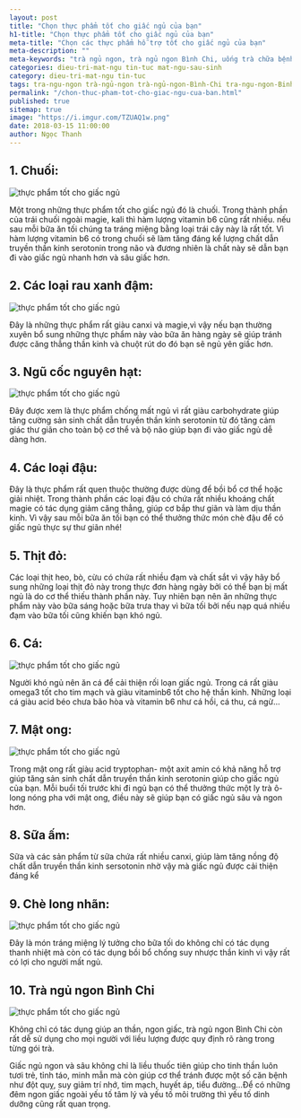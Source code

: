 ```yaml
---
layout: post
title: "Chọn thực phẩm tốt cho giấc ngủ của bạn"
h1-title: "Chọn thực phẩm tốt cho giấc ngủ của bạn"
meta-title: "Chọn các thực phẩm hỗ trợ tốt cho giấc ngủ của bạn"
meta-description: ""
meta-keywords: "trà ngủ ngon, trà ngủ ngon Bình Chi, uống trà chữa bệnh mất ngủ, ngủ trưa khoa học, thực phẩm tốt cho giấc ngủ"
categories: dieu-tri-mat-ngu tin-tuc mat-ngu-sau-sinh
category: dieu-tri-mat-ngu tin-tuc
tags: tra-ngu-ngon trà-ngủ-ngon trà-ngủ-ngon-Bình-Chi tra-ngu-ngon-Binh-Chi thoi-quen-xau thuc-pham-tot-cho-suc-khoe
permalink: "/chon-thuc-pham-tot-cho-giac-ngu-cua-ban.html"
published: true
sitemap: true
image: "https://i.imgur.com/TZUAQ1w.png"
date: 2018-03-15 11:00:00
author: Ngọc Thanh
---
```


## 1. Chuối: 

<img  src="https://i.imgur.com/cgLWVZF.jpg" alt="thực phẩm tốt cho giấc ngủ" class="image_fade responsive-img lazy"> 

Một trong những thực phẩm tốt cho giấc ngủ đó là chuối. Trong thành phần của trái chuối ngoài magie, kali thì hàm lượng vitamin b6 cũng rất nhiều. nếu sau mỗi bữa ăn tối chúng ta tráng miệng bằng loại trái cây này là rất tốt. Vì hàm lượng vitamin b6 có trong chuối sẽ làm tăng đáng kể lượng chất dẫn truyền thần kinh serotonin trong não và đương nhiên là chất này sẽ dẫn bạn đi vào giấc ngủ nhanh hơn và sâu giấc hơn.

## 2. Các loại rau xanh đậm: 

<img  src="https://i.imgur.com/D6u8uGa.jpg" alt="thực phẩm tốt cho giấc ngủ" class="image_fade responsive-img lazy">

Đây là những thực phẩm rất giàu canxi và magie,vì vậy nếu bạn thường xuyên bổ sung những thực phẩm này vào bữa ăn hàng ngày sẽ giúp tránh được căng thẳng thần kinh và chuột rút do đó bạn sẽ ngủ yên giấc hơn.

## 3. Ngũ cốc nguyên hạt:

<img  src="https://i.imgur.com/NpksMGQ.jpg" alt="thực phẩm tốt cho giấc ngủ" class="image_fade responsive-img lazy">

Đây được xem là thực phẩm chống mất ngủ vì rất giàu carbohydrate giúp tăng cường sản sinh chất dẫn truyền thần kinh serotonin từ đó tăng cảm giác thư giãn cho toàn bộ cơ thể và bộ não giúp bạn đi vào giấc ngủ dễ dàng hơn.

## 4. Các loại đậu:

Đây là thực phẩm rất quen thuộc thường được dùng để bồi bổ cơ thể hoặc giải nhiệt. Trong thành phần các loại đậu có chứa rất nhiều khoáng chất magie có tác dụng giảm căng thẳng, giúp cơ bắp thư giãn và làm dịu thần kinh. Vì vậy sau mỗi bữa ăn tối bạn có thể thưởng thức món chè đậu để có giấc ngủ thực sự thư giãn nhé!

## 5. Thịt đỏ: 

Các loại thịt heo, bò, cừu có chứa rất nhiều đạm và chất sắt vì vậy hãy bổ sung những loại thịt đỏ này trong thực đơn hàng ngày bởi có thể bạn bị mất ngủ là do cơ thể thiếu thành phần này. Tuy nhiên bạn nên ăn những thực phẩm này vào bữa sáng hoặc bữa trưa thay vì bữa tối bởi nếu nạp quá nhiều đạm vào bữa tối cũng khiến bạn khó ngủ.

## 6. Cá: 

<img  src="https://i.imgur.com/3HNb78F.jpg" alt="thực phẩm tốt cho giấc ngủ" class="image_fade responsive-img lazy">

Người khó ngủ nên ăn cá để cải thiện rối loạn giấc ngủ. Trong cá rất giàu omega3 tốt cho tim mạch và giàu vitaminb6 tốt cho hệ thần kinh. Những loại cá giàu acid béo chưa bão hòa và vitamin b6 như cá hồi, cá thu, cá ngừ…

## 7. Mật ong:

<img  src="https://i.imgur.com/zM0H9WW.jpg" alt="thực phẩm tốt cho giấc ngủ" class="image_fade responsive-img lazy">

Trong mật ong rất giàu acid tryptophan- một axit amin có khả năng hỗ trợ giúp tăng sản sinh chất dẫn truyền thần kinh serotonin giúp cho giấc ngủ của bạn. Mỗi buổi tối trước khi đi ngủ bạn có thể thưởng thức một ly trà ô-long nóng pha với mật ong, điều này sẽ giúp bạn có giấc ngủ sâu và ngon hơn.

## 8. Sữa ấm: 

Sữa và các sản phẩm từ sữa chứa rất nhiều canxi, giúp làm tăng nồng độ chất dẫn truyền thần kinh sersotonin nhờ vậy mà giấc ngủ được cải thiện đáng kể

## 9. Chè long nhãn: 

<img  src="https://i.imgur.com/NXFpVnz.jpg" alt="thực phẩm tốt cho giấc ngủ" class="image_fade responsive-img lazy">

Đây là món tráng miệng lý tưởng cho bữa tối do không chỉ có tác dụng thanh nhiệt mà còn có tác dụng bồi bổ chống suy nhược thần kinh vì vậy rất có lợi cho người mất ngủ.

## 10. Trà ngủ ngon Bình Chi

<img  src="https://i.imgur.com/hb2m985.jpg" alt="thực phẩm tốt cho giấc ngủ" class="image_fade responsive-img lazy">

Không chỉ có tác dụng giúp an thần, ngon giấc, trà ngủ ngon Bình Chi còn rất dễ sử dụng cho mọi người với liều lượng được quy định rõ ràng trong từng gói trà.

Giấc ngủ ngon và sâu không chỉ là liều thuốc tiên giúp cho tinh thần luôn tươi trẻ, tỉnh táo, minh mẫn mà còn giúp cơ thể tránh được một số căn bệnh như đột quỵ, suy giảm trí nhớ, tim mạch, huyết áp, tiểu đường…Để có những đêm ngon giấc ngoài yếu tố tâm lý và yếu tố môi trường thì yếu tố dinh dưỡng cũng rất quan trọng.
